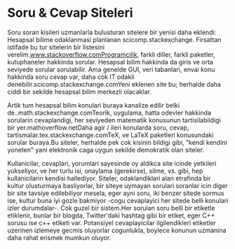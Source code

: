 # Soru & Cevap Siteleri

Soru soran kisileri uzmanlarla bulusturan sitelere bir yenisi daha
eklendi: Hesapsal bilime odaklanmasi planlanan
scicomp.stackexchange. Firsattan istifade bu tur sitelerin bir
listesini verelim.www.stackoverflow.comProgramcilik, farkli diller,
farkli paketler, kutuphaneler hakkinda sorular. Hesapsal bilim
hakkinda da giris ve orta seviyede sorular sorulabilir. Ama genelde
GUI, veri tabanlari, envai konu hakkinda soru cevap var, daha cok IT
odakli denebilir.scicomp.stackexchange.comYeni eklenen site bu;
herhalde daha ciddi bir sekilde hesapsal bilim merkezli
olacaklar.

Artik tum hesapsal bilim konulari buraya kanalize edilir belki
de..math.stackexchange.comTeorik, uygulama, hatta odevler hakkinda
sorularin cevaplandigi, her seviyeden matematik konusunun
tartisilabildigi bir yer.mathoverflow.netDaha agir / ileri konularda
soru, cevap, tartismalar.tex.stackexchange.comTeX, ve LaTeX paketleri
konusundaki sorular buraya.Bu siteler, herhalde pek cok kisinin
bildigi gibi, "kendi kendini yoneten" yani elektronik caga uygun
sekilde demokratik olan siteler.

Kullanicilar, cevaplari, yorumlari sayesinde oy aldikca site icinde
yetkileri yukseliyor, ve her turlu isi, onaylama (gerekirse), silme,
vs. gibi, hep kullanicilarin kendisi hallediyor. Siteler,
odaklandiklari alan etrafinda bir kultur olusturmaya basliyorlar, bir
siteye uymayan sorulari soranlar icin diger bir site tavsiye
edilebiliyor mesela, eger ayni soru, iki benzer sitede sormus ise,
kultur buna iyi gozle bakmiyor -cogu cevaplayici her sitede belli
konulari izler durumdalar-. Cok guzel bir sistem.Her sorulan soru
belli bir etiketle etiklenir, bunlar bir blogda, Twitter'daki hashtag
gibi bir etiket, eger C++ sorusu ise c++ etiketi var. Potansiyel
cevaplayicilar ilgilendikleri etiketler uzerinen izlemeye gecmis
oluyorlar cogunlukla, boylece konunun uzmanina daha rahat erismek
mumkun oluyor.






